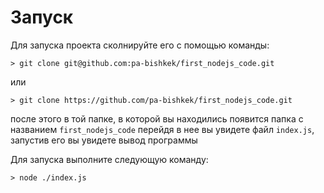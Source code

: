 # Запуск
Для запуска проекта сколнируйте его с помощью команды:

```
> git clone git@github.com:pa-bishkek/first_nodejs_code.git
```
или
```
> git clone https://github.com/pa-bishkek/first_nodejs_code.git
```
после этого в той папке, в которой вы находились появится папка с названием `first_nodejs_code`
перейдя в нее вы увидете файл `index.js`, запустив его вы увидете вывод программы

Для запуска выполните следующую команду:
```
> node ./index.js
```
